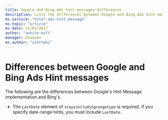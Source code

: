 ```yaml
---
title: Google and Bing Ads hint messages differences
description: Lists the differences between Google and Bing Ads hint messages
ms.service: "hotel-ads-hint-message"
ms.topic: "article"
ms.date: 11/01/2017
author: "swhite-msft"
manager: ehansen
ms.author: "scottwhi"
---
```


# Differences between Google and Bing Ads Hint messages

The following are the differences between Google's Hint Message implementation and Bing's.

- The `LastDate` element of `staysincludingrangetype` is required. If you specify date-range hints, you must include `LastDate`.  
